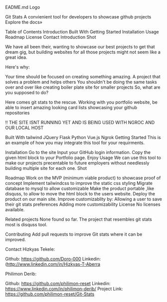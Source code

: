 EADME.md
Logo

Git Stats A convienient tool for developers to showcase github projects Explore the docs»

Table of Contents Introduction Built With Getting Started Installation Usage Roadmap License Contact Introduction Shot

We have all been their, wanting to showcase our best projects to get that dream gig, but building websites for all those projects might not seem like a great idea.

Here's why:

Your time should be focused on creating something amazing. A project that solves a problem and helps others You shouldn't be doing the same tasks over and over like creating boiler plate site for smaller projects So, what are you supposed to do?

Here comes git stats to the rescue. Working with you portfolio website, be able to insert amazing looking card lists showcasing your github repositories

!! THE SITE ISNT RUNNING YET AND IS BEING USED WITH NGROC AND OUR LOCAL HOST

Built With tailwind JQuery Flask Python Vue.js Ngrok Getting Started This is an example of how you may integrate this tool for your requirments.

Installation Go to the site Input your GitHub login information. Copy the given html block to your Portfolio page. Enjoy Usage We can use this tool to make our projects precentable to future employers without needlessly building multiple site for each one. Shot

Roadmap Work on the MVP (minimum viable product) to showcase proof of concept Implement tailwindcss to improve the static css styling Migrate database to mysql to allow customizable Make the product portable ,like disquss, to allow to move the html block to the users website. Deploy the product on our main site. Improve customizablity by: Allowing a user to save their git stats preferences Adding more customizability License No licenses available.

Related projects None found so far. The project that resembles git stats most is disquss tool.

Contributing Add pull requests to improve Git stats where it can be improved.

Contact Hizkyas Tekele:

Github: https://github.com/Doro-000 Linkedin: (http://www.linkedin.com/in/Hizkyas-T-Aberra

Philimon Derib:

Github: https://github.com/philimon-reset Linkedin: https://www.linkedin.com/in/philimon-derib/ Project Link: https://github.com/philimon-reset/Git-Stats
